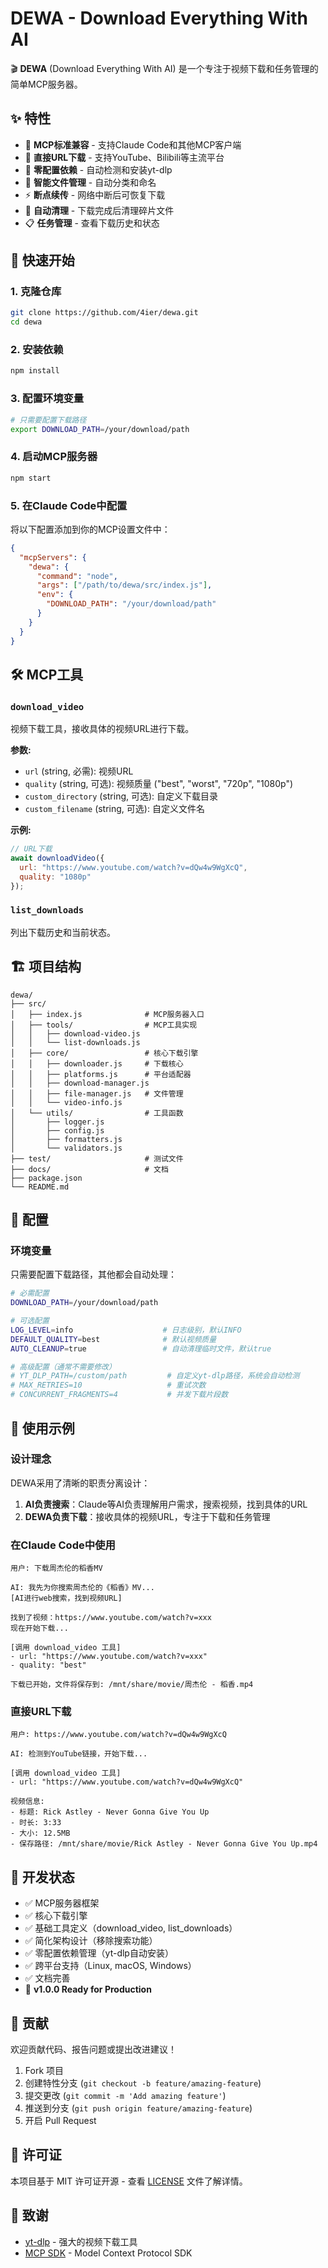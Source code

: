 # DEWA - Download Everything With AI

🎬 **DEWA** (Download Everything With AI) 是一个专注于视频下载和任务管理的简单MCP服务器。

## ✨ 特性

- 🤖 **MCP标准兼容** - 支持Claude Code和其他MCP客户端
- 🔗 **直接URL下载** - 支持YouTube、Bilibili等主流平台
- 🤖 **零配置依赖** - 自动检测和安装yt-dlp
- 📁 **智能文件管理** - 自动分类和命名
- ⚡ **断点续传** - 网络中断后可恢复下载
- 🧹 **自动清理** - 下载完成后清理碎片文件
- 📋 **任务管理** - 查看下载历史和状态

## 🚀 快速开始

### 1. 克隆仓库

```bash
git clone https://github.com/4ier/dewa.git
cd dewa
```

### 2. 安装依赖

```bash
npm install
```

### 3. 配置环境变量

```bash
# 只需要配置下载路径
export DOWNLOAD_PATH=/your/download/path
```

### 4. 启动MCP服务器

```bash
npm start
```

### 5. 在Claude Code中配置

将以下配置添加到你的MCP设置文件中：

```json
{
  "mcpServers": {
    "dewa": {
      "command": "node",
      "args": ["/path/to/dewa/src/index.js"],
      "env": {
        "DOWNLOAD_PATH": "/your/download/path"
      }
    }
  }
}
```

## 🛠️ MCP工具

### `download_video`

视频下载工具，接收具体的视频URL进行下载。

**参数:**
- `url` (string, 必需): 视频URL
- `quality` (string, 可选): 视频质量 ("best", "worst", "720p", "1080p")
- `custom_directory` (string, 可选): 自定义下载目录
- `custom_filename` (string, 可选): 自定义文件名

**示例:**

```javascript
// URL下载
await downloadVideo({
  url: "https://www.youtube.com/watch?v=dQw4w9WgXcQ",
  quality: "1080p"
});
```

### `list_downloads`

列出下载历史和当前状态。

## 🏗️ 项目结构

```
dewa/
├── src/
│   ├── index.js              # MCP服务器入口
│   ├── tools/                # MCP工具实现
│   │   ├── download-video.js
│   │   └── list-downloads.js
│   ├── core/                 # 核心下载引擎
│   │   ├── downloader.js     # 下载核心
│   │   ├── platforms.js      # 平台适配器
│   │   ├── download-manager.js
│   │   ├── file-manager.js   # 文件管理
│   │   └── video-info.js
│   └── utils/                # 工具函数
│       ├── logger.js
│       ├── config.js
│       ├── formatters.js
│       └── validators.js
├── test/                     # 测试文件
├── docs/                     # 文档
├── package.json
└── README.md
```

## 🔧 配置

### 环境变量

只需要配置下载路径，其他都会自动处理：

```bash
# 必需配置
DOWNLOAD_PATH=/your/download/path

# 可选配置  
LOG_LEVEL=info                    # 日志级别，默认INFO
DEFAULT_QUALITY=best              # 默认视频质量
AUTO_CLEANUP=true                 # 自动清理临时文件，默认true

# 高级配置（通常不需要修改）
# YT_DLP_PATH=/custom/path         # 自定义yt-dlp路径，系统会自动检测
# MAX_RETRIES=10                   # 重试次数
# CONCURRENT_FRAGMENTS=4           # 并发下载片段数
```

## 📖 使用示例

### 设计理念

DEWA采用了清晰的职责分离设计：

1. **AI负责搜索**：Claude等AI负责理解用户需求，搜索视频，找到具体的URL
2. **DEWA负责下载**：接收具体的视频URL，专注于下载和任务管理

### 在Claude Code中使用

```
用户: 下载周杰伦的稻香MV

AI: 我先为你搜索周杰伦的《稻香》MV...
[AI进行web搜索，找到视频URL]

找到了视频：https://www.youtube.com/watch?v=xxx
现在开始下载...

[调用 download_video 工具]
- url: "https://www.youtube.com/watch?v=xxx"
- quality: "best"

下载已开始，文件将保存到: /mnt/share/movie/周杰伦 - 稻香.mp4
```

### 直接URL下载

```
用户: https://www.youtube.com/watch?v=dQw4w9WgXcQ

AI: 检测到YouTube链接，开始下载...

[调用 download_video 工具]
- url: "https://www.youtube.com/watch?v=dQw4w9WgXcQ"

视频信息:
- 标题: Rick Astley - Never Gonna Give You Up
- 时长: 3:33
- 大小: 12.5MB
- 保存路径: /mnt/share/movie/Rick Astley - Never Gonna Give You Up.mp4
```

## 🚦 开发状态

- ✅ MCP服务器框架
- ✅ 核心下载引擎
- ✅ 基础工具定义（download_video, list_downloads）
- ✅ 简化架构设计（移除搜索功能）
- ✅ 零配置依赖管理（yt-dlp自动安装）
- ✅ 跨平台支持（Linux, macOS, Windows）
- ✅ 文档完善
- 🚀 **v1.0.0 Ready for Production**

## 🤝 贡献

欢迎贡献代码、报告问题或提出改进建议！

1. Fork 项目
2. 创建特性分支 (`git checkout -b feature/amazing-feature`)
3. 提交更改 (`git commit -m 'Add amazing feature'`)
4. 推送到分支 (`git push origin feature/amazing-feature`)
5. 开启 Pull Request

## 📄 许可证

本项目基于 MIT 许可证开源 - 查看 [LICENSE](LICENSE) 文件了解详情。

## 🙏 致谢

- [yt-dlp](https://github.com/yt-dlp/yt-dlp) - 强大的视频下载工具
- [MCP SDK](https://github.com/modelcontextprotocol/sdk) - Model Context Protocol SDK
